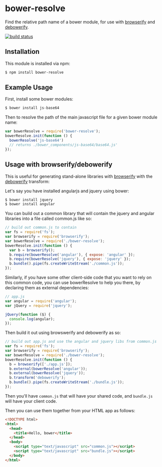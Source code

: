 # bower-resolve

Find the relative path name of a bower module, for use with [browserify](https://github.com/substack/node-browserify) and [debowerify](https://github.com/eugeneware/debowerify).

[![build status](https://secure.travis-ci.org/eugeneware/bower-resolve.png)](http://travis-ci.org/eugeneware/bower-resolve)

## Installation

This module is installed via npm:

``` bash
$ npm install bower-resolve
```

## Example Usage

First, install some bower modules:

``` bash
$ bower install js-base64
```

Then to resolve the path of the main javascript file for a given bower module name:

``` js
var bowerResolve = require('bower-resolve');
bowerResolve.init(function () {
  bowerResolve('js-base64')
  // returns ./bower_components/js-base64/base64.js'
});
```

## Usage with browserify/debowerify

This is useful for generating stand-alone libraries with
[browserify](https://github.com/substack/node-browserify) with the
[debowerify](https://github.com/eugeneware/debowerify) transform:

Let's say you have installed angularjs and jquery using bower:

``` bash
$ bower install jquery
$ bower install angular
```

You can build out a common library that will contain the jquery and angular
libraries into a file called common.js like so:

``` js
// build out common.js to contain
var fs = require('fs');
var browserify = require('browserify');
var bowerResolve = require('./bower-resolve');
bowerResolve.init(function () {
  var b = browserify();
  b.require(bowerResolve('angular'), { expose: 'angular' });
  b.require(bowerResolve('jquery'), { expose: 'jquery' });
  b.bundle().pipe(fs.createWriteStream('./common.js'));
});
```

Similarly, if you have some other client-side code that you want to rely on
this common code, you can use bowerResolve to help you there, by declaring them
as external dependencies:

``` js
// app.js
var angular = require('angular');
var jQuery = require('jquery');

jQuery(function ($) {
  console.log(angular);
});
```

Then build it out using browswerify and debowerify as so:

``` js
// build out app.js and use the angular and jquery libs from common.js
var fs = require('fs');
var browserify = require('browserify');
var bowerResolve = require('./bower-resolve');
bowerResolve.init(function () {
  b = browserify(['./app.js']);
  b.external(bowerResolve('angular'));
  b.external(bowerResolve('jquery'));
  b.transform('debowerify');
  b.bundle().pipe(fs.createWriteStream('./bundle.js'));
});
```

Then you'll have `common.js` that will have your shared code, and `bundle.js`
will have your client code.

Then you can use them together from your HTML app as follows:

``` html
<!DOCTYPE html>
<html>
  <head>
    <title>Hello, bower</title>
  </head>
  <body>
    <script type="text/javascript" src="common.js"></script>
    <script type="text/javascript" src="bundle.js"></script>
  </body>
</html>
```
